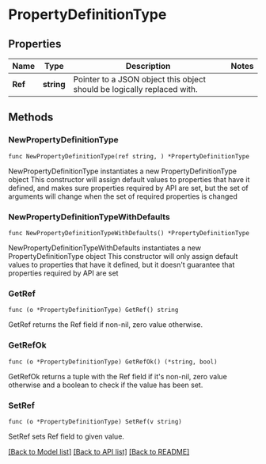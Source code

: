 # PropertyDefinitionType

## Properties

Name | Type | Description | Notes
------------ | ------------- | ------------- | -------------
**Ref** | **string** | Pointer to a JSON object this object should be logically replaced with. | 

## Methods

### NewPropertyDefinitionType

`func NewPropertyDefinitionType(ref string, ) *PropertyDefinitionType`

NewPropertyDefinitionType instantiates a new PropertyDefinitionType object
This constructor will assign default values to properties that have it defined,
and makes sure properties required by API are set, but the set of arguments
will change when the set of required properties is changed

### NewPropertyDefinitionTypeWithDefaults

`func NewPropertyDefinitionTypeWithDefaults() *PropertyDefinitionType`

NewPropertyDefinitionTypeWithDefaults instantiates a new PropertyDefinitionType object
This constructor will only assign default values to properties that have it defined,
but it doesn't guarantee that properties required by API are set

### GetRef

`func (o *PropertyDefinitionType) GetRef() string`

GetRef returns the Ref field if non-nil, zero value otherwise.

### GetRefOk

`func (o *PropertyDefinitionType) GetRefOk() (*string, bool)`

GetRefOk returns a tuple with the Ref field if it's non-nil, zero value otherwise
and a boolean to check if the value has been set.

### SetRef

`func (o *PropertyDefinitionType) SetRef(v string)`

SetRef sets Ref field to given value.



[[Back to Model list]](../README.md#documentation-for-models) [[Back to API list]](../README.md#documentation-for-api-endpoints) [[Back to README]](../README.md)


